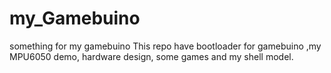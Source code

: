 # my_Gamebuino
something for my gamebuino
This repo have bootloader for gamebuino ,my MPU6050 demo, hardware design, some games and my shell model.

